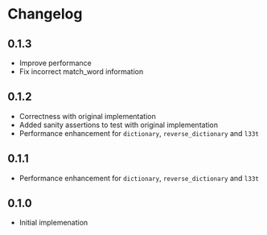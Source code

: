 # Changelog

## 0.1.3

- Improve performance
- Fix incorrect match_word information

## 0.1.2

- Correctness with original implementation
- Added sanity assertions to test with original implementation
- Performance enhancement for `dictionary`, `reverse_dictionary` and `l33t`

## 0.1.1

- Performance enhancement for `dictionary`, `reverse_dictionary` and `l33t`

## 0.1.0

- Initial implemenation
